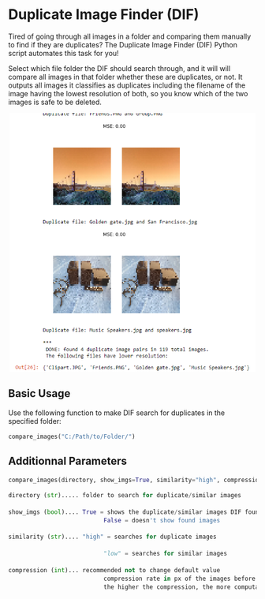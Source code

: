 # Duplicate Image Finder (DIF)
Tired of going through all images in a folder and comparing them manually to find if they are duplicates?
The Duplicate Image Finder (DIF) Python script automates this task for you!

Select which file folder the DIF should search through, and it will will compare all images in that folder whether these are duplicates, or not. 
It outputs all images it classifies as duplicates including the filename of the image having the lowest resolution of both, so you know which of the two images is safe to be deleted.

<p align="center">
  <img src="example_output.PNG" width="500" title="Example Output: Duplicate Image Finder">
</p>

## Basic Usage
Use the following function to make DIF search for duplicates in the specified folder:

```python
compare_images("C:/Path/to/Folder/")
``` 

## Additionnal Parameters

```python
compare_images(directory, show_imgs=True, similarity="high", compression=50)
```

```python
directory (str)..... folder to search for duplicate/similar images

show_imgs (bool).... True = shows the duplicate/similar images DIF found in output
                           False = doesn't show found images
                           
similarity (str).... "high" = searches for duplicate images
                           
                           "low" = searches for similar images
                           
compression (int)... recommended not to change default value
                           compression rate in px of the images before being compared
                           the higher the compression, the more computational ressources and time required     
```                           
